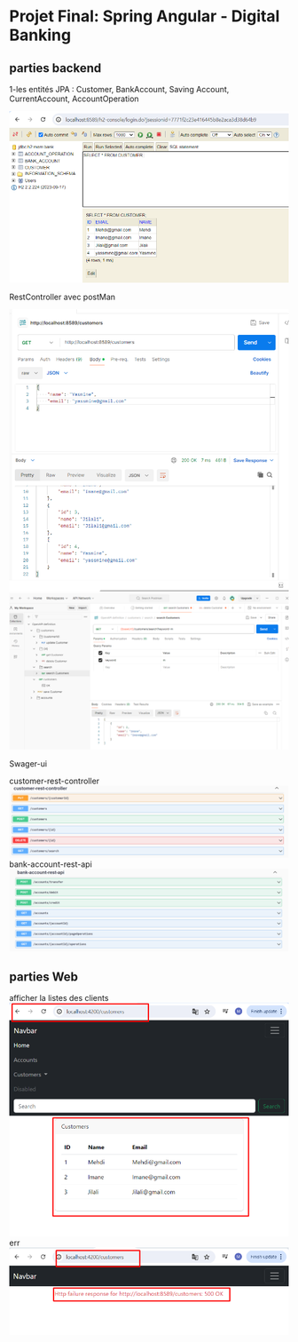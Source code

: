 <h1>Projet Final: Spring Angular - Digital Banking</h1>
<h2>parties backend</h2>
<p>1-les entités JPA : Customer, BankAccount, Saving Account, CurrentAccount, AccountOperation</p>
<img src="Capture/Capture.PNG" >
<p> RestController avec postMan </p>
<img src="Capture/Capture2.PNG" >
<img src="Capture/Capture5.PNG" >
<p> Swager-ui </p>
 <p1>customer-rest-controller</p1>
<img src="Capture/Capture3.PNG" >
<p1>bank-account-rest-api</p1>
<img src="Capture/Capture4.PNG" >
<h2>parties Web</h2>
<p1>afficher la listes des clients</p1>
<img src="Capture/Screenshot_1.png" >
<p1>err</p1>
<img src="Capture/Screenshot_3.png" >
